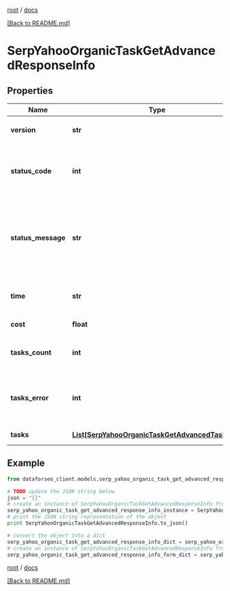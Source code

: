 [root](./../ "root") / [docs](./ "docs")

[[Back to README.md]](./../README.md "[Back to README.md]")

# SerpYahooOrganicTaskGetAdvancedResponseInfo

## Properties

Name | Type | Description | Notes
------------ | ------------- | ------------- | -------------
**version** | **str** | the current version of the API | [optional]
**status_code** | **int** | general status code you can find the full list of the response codes here | [optional]
**status_message** | **str** | general informational message you can find the full list of general informational messages here | [optional]
**time** | **str** | total execution time, seconds | [optional]
**cost** | **float** | total tasks cost, USD | [optional]
**tasks_count** | **int** | the number of tasks in the tasks array | [optional]
**tasks_error** | **int** | the number of tasks in the tasks array returned with an error | [optional]
**tasks** | [**List[SerpYahooOrganicTaskGetAdvancedTaskInfo]**](SerpYahooOrganicTaskGetAdvancedTaskInfo.md) | array of tasks | [optional]

## Example

```python
from dataforseo_client.models.serp_yahoo_organic_task_get_advanced_response_info import SerpYahooOrganicTaskGetAdvancedResponseInfo

# TODO update the JSON string below
json = "{}"
# create an instance of SerpYahooOrganicTaskGetAdvancedResponseInfo from a JSON string
serp_yahoo_organic_task_get_advanced_response_info_instance = SerpYahooOrganicTaskGetAdvancedResponseInfo.from_json(json)
# print the JSON string representation of the object
print SerpYahooOrganicTaskGetAdvancedResponseInfo.to_json()

# convert the object into a dict
serp_yahoo_organic_task_get_advanced_response_info_dict = serp_yahoo_organic_task_get_advanced_response_info_instance.to_dict()
# create an instance of SerpYahooOrganicTaskGetAdvancedResponseInfo from a dict
serp_yahoo_organic_task_get_advanced_response_info_form_dict = serp_yahoo_organic_task_get_advanced_response_info.from_dict(serp_yahoo_organic_task_get_advanced_response_info_dict)
```

  

[root](./../ "root") / [docs](./ "docs")

[[Back to README.md]](./../README.md "[Back to README.md]")